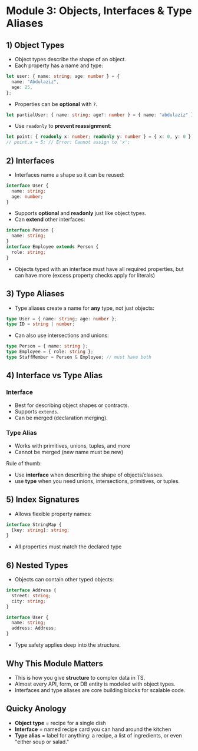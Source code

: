 # Module 3: Objects, Interfaces & Type Aliases

## 1) Object Types

- Object types describe the shape of an object.
- Each property has a name and type:

```ts
let user: { name: string; age: number } = {
  name: "Abdulaziz",
  age: 25,
};
```

- Properties can be **optional** with `?`.

```ts
let partialUser: { name: string; age?: number } = { name: "abdulaziz" };
```

- Use `readonly` to **prevent reassignment**:

```ts
let point: { readonly x: number; readonly y: number } = { x: 0, y: 0 };
// point.x = 5; // Error: Cannot assign to 'x';
```

## 2) Interfaces

- Interfaces name a shape so it can be reused:

```ts
interface User {
  name: string;
  age: number;
}
```

- Supports **optional** and **readonly** just like object types.
- Can **extend** other interfaces:

```ts
interface Person {
  name: string;
}
interface Employee extends Person {
  role: string;
}
```

- Objects typed with an interface must have all required properties, but can have more (excess property checks apply for literals)

## 3) Type Aliases

- Type aliases create a name for **any** type, not just objects:

```ts
type User = { name: string; age: number };
type ID = string | number;
```

- Can also use intersections and unions:

```ts
type Person = { name: string };
type Employee = { role: string };
type StaffMember = Person & Employee; // must have both
```

## 4) Interface vs Type Alias

### Interface

- Best for describing object shapes or contracts.
- Supports `extends`.
- Can be merged (declaration merging).

### Type Alias

- Works with primitives, unions, tuples, and more
- Cannot be merged (new name must be new)

Rule of thumb:

- Use **interface** when describing the shape of objects/classes.
- use **type** when you need unions, intersections, primitives, or tuples.

## 5) Index Signatures

- Allows flexible property names:

```ts
interface StringMap {
  [key: string]: string;
}
```

- All properties must match the declared type

## 6) Nested Types

- Objects can contain other typed objects:

```ts
interface Address {
  street: string;
  city: string;
}

interface User {
  name: string;
  address: Address;
}
```

- Type safety applies deep into the structure.

## Why This Module Matters

- This is how you give **structure** to complex data in TS.
- Almost every API, form, or DB entity is modeled with object types.
- Interfaces and type aliases are core building blocks for scalable code.

## Quicky Anology

- **Object type** = recipe for a single dish
- **Interface** = named recipe card you can hand around the kitchen
- **Type alias** = label for anything: a recipe, a list of ingredients, or even "either soup or salad."
